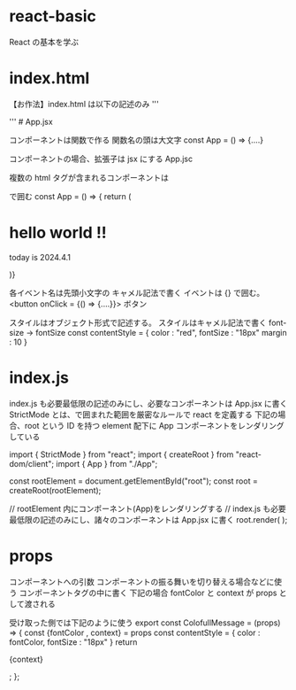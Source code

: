 # react-basic

React の基本を学ぶ

# index.html

【お作法】index.html は以下の記述のみ
'''
  <html>
    <head>
      <meta charset="utf-8" />
      <title>React Basic</title>
    </head>
    <body>
      <div id="root"></div>
    </body>
  </html>
'''
# App.jsx

コンポーネントは関数で作る
関数名の頭は大文字
const App = () => {....}

コンポーネントの場合、拡張子は jsx にする
App.jsc

複数の html タグが含まれるコンポーネントは <div></div> で囲む
const App = () => {
return (

  <div>
  <h1> hello world !! </h1>
  <p> today is 2024.4.1 </p>
  </div>
  )}

各イベント名は先頭小文字の キャメル記法で書く
イベントは {} で囲む。
<button onClick = {() => {....}}> ボタン </button>

スタイルはオブジェクト形式で記述する。
スタイルはキャメル記法で書く font-size → fontSize
const contentStyle = {
color : "red",
fontSize : "18px"
margin : 10
}

# index.js

index.js も必要最低限の記述のみにし、必要なコンポーネントは App.jsx に書く
StrictMode とは、<StrictMode></StrictMode>で囲まれた範囲を厳密なルールで react を定義する
下記の場合、root という ID を持つ element 配下に App コンポーネントをレンダリングしている

import { StrictMode } from "react";
import { createRoot } from "react-dom/client";
import { App } from "./App";

const rootElement = document.getElementById("root");
const root = createRoot(rootElement);

// rootElement 内にコンポーネント(App)をレンダリングする
// index.js も必要最低限の記述のみにし、諸々のコンポーネントは App.jsx に書く
root.render(
<StrictMode>
<App></App>
</StrictMode>
);

# props

コンポーネントへの引数
コンポーネントの振る舞いを切り替える場合などに使う
コンポーネントタグの中に書く
下記の場合 fontColor と context が props として渡される
<ColofullMessage fontColor = "blue" context = "お元気ですか？"></ColofullMessage>

受け取った側では下記のように使う
export const ColofullMessage = (props) => {
const {fontColor , context} = props
const contentStyle = {
color : fontColor,
fontSize : "18px"
}
return <p style={contentStyle}>{context}</p>;
};
